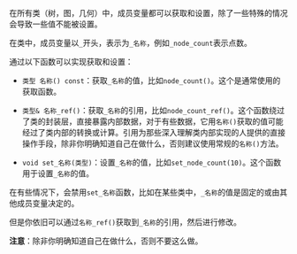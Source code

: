 在所有类（树，图，几何）中，成员变量都可以获取和设置，除了一些特殊的情况会导致一些值不能被设置。

在类中，成员变量以`_`开头，表示为`_名称`，例如`_node_count`表示点数。

通过以下函数可以实现获取和设置：

- `类型 名称() const`：获取`_名称`的值，比如`node_count()`。这个是通常使用的获取函数。

- `类型& 名称_ref()`：获取`_名称`的引用，比如`node_count_ref()`。这个函数绕过了类的封装层，直接暴露内部数据，对于有些数据，它用`名称()`获取的值可能经过了类内部的转换或计算。引用为那些深入理解类内部实现的人提供的直接操作手段，除非你明确知道自己在做什么，否则建议使用常规的`名称()`方法。

- `void set_名称(类型)`：设置`_名称`的值，比如`set_node_count(10)`。这个函数用于设置`_名称`的值。

在有些情况下，会禁用`set_名称`函数，比如在某些类中，`_名称`的值是固定的或由其他成员变量决定的。

但是你依旧可以通过`名称_ref()`获取到`_名称`的引用，然后进行修改。

**注意**：除非你明确知道自己在做什么，否则不要这么做。